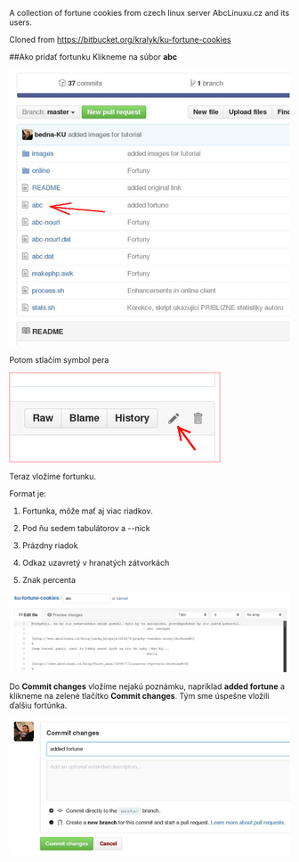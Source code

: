 A collection of fortune cookies from czech linux server AbcLinuxu.cz and its users.

Cloned from https://bitbucket.org/kralyk/ku-fortune-cookies

##Ako pridať fortunku
Klikneme na súbor **abc**

![IceWM desktop](https://raw.githubusercontent.com/KERNELULTRAS/ku-fortune-cookies/master/images/kuf0.jpg)

Potom stlačím symbol pera

![IceWM desktop](https://raw.githubusercontent.com/KERNELULTRAS/ku-fortune-cookies/master/images/kuf1.jpg)

Teraz vložíme fortunku.

Format je:

1. Fortunka, môže mať aj viac riadkov.

2. Pod ňu sedem tabulátorov a --nick

3. Prázdny riadok

4. Odkaz uzavretý v hranatých zátvorkách

5. Znak percenta

![IceWM desktop](https://raw.githubusercontent.com/KERNELULTRAS/ku-fortune-cookies/master/images/kuf2.jpg)

Do **Commit changes** vložíme nejakú poznámku, napríklad **added fortune** a klikneme na zelené tlačítko **Commit changes**.
Tým sme úspešne vložili ďalšiu fortúnka.

![IceWM desktop](https://raw.githubusercontent.com/KERNELULTRAS/ku-fortune-cookies/master/images/kuf3.jpg)
